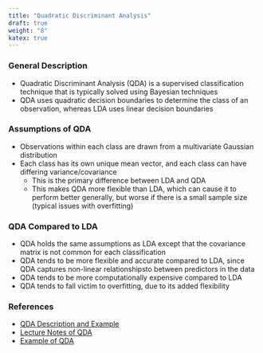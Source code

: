 ```yaml
---
title: "Quadratic Discriminant Analysis"
draft: true
weight: "8"
katex: true
---
```


### General Description
- Quadratic Discriminant Analysis (QDA) is a supervised classification technique that is typically solved using Bayesian techniques
- QDA uses quadratic decision boundaries to determine the class of an observation, whereas LDA uses linear decision boundaries

### Assumptions of QDA
- Observations within each class are drawn from a multivariate Gaussian distribution
- Each class has its own unique mean vector, and each class can have differing variance/covariance
	- This is the primary difference between LDA and QDA
	- This makes QDA more flexible than LDA, which can cause it to perform better generally, but worse if there is a small sample size (typical issues with overfitting)

### QDA Compared to LDA
- QDA holds the same assumptions as LDA except that the covariance matrix is not common for each classification
- QDA tends to be more flexible and accurate compared to LDA, since QDA captures non-linear relationshipsto between predictors in the data
- QDA tends to be more computationally expensive compared to LDA
- QDA tends to fall victim to overfitting, due to its added flexibility

### References
- [QDA Description and Example](https://onlinecourses.science.psu.edu/stat508/book/export/html/696)
- [Lecture Notes of QDA](https://mdav.ece.gatech.edu/ece-6254-spring2017/notes/04-plugin-rules.pdf)
- [Example of QDA](http://www.sthda.com/english/articles/36-classification-methods-essentials/146-discriminant-analysis-essentials-in-r/#quadratic-discriminant-analysis---qda)
